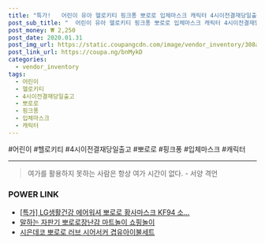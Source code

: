 ```yaml
--- 
title: "특가!   어린이 유아 헬로키티 핑크퐁 뽀로로 입체마스크 캐릭터 4시이전결재당일출고 핑크퐁어린이..." 
post_sub_title: "  어린이 유아 헬로키티 핑크퐁 뽀로로 입체마스크 캐릭터 4시이전결재당일출고 핑크퐁어린이입체 방한대 핑크" 
post_money: ₩ 2,250 
post_date: 2020.01.31 
post_img_url: https://static.coupangcdn.com/image/vendor_inventory/308a/a8433e1934bb868c74314f155eee0665bb05b36c8677ec085c25513a86ac.jpg 
post_link_url: https://coupa.ng/bnMykD 
categories: 
  - vendor_inventory 
tags: 
  - 어린이 
  - 헬로키티 
  - 4시이전결재당일출고 
  - 뽀로로 
  - 핑크퐁 
  - 입체마스크 
  - 캐릭터 
--- 
```

  #어린이 #헬로키티 #4시이전결재당일출고 #뽀로로 #핑크퐁 #입체마스크 #캐릭터 
<hr> 

> 여가를 활용하지 못하는 사람은 항상 여가 시간이 없다. - 서양 격언 


### POWER LINK

* <a href="https://blog.naver.com/sakai111/221789474939" target="_blank">[특가] LG생활건강 에어워셔 뽀로로 황사마스크 KF94 소...</a>
* <a href="https://blog.naver.com/fasyy4321/221787191745" target="_blank">말하는 자판기 뽀로로장난감 마트놀이 쇼핑놀이</a>
* <a href="https://blog.naver.com/fasyy4321/221787367981" target="_blank">시은데코 뽀로로 러브 시어서커 겹유아이불세트</a>
